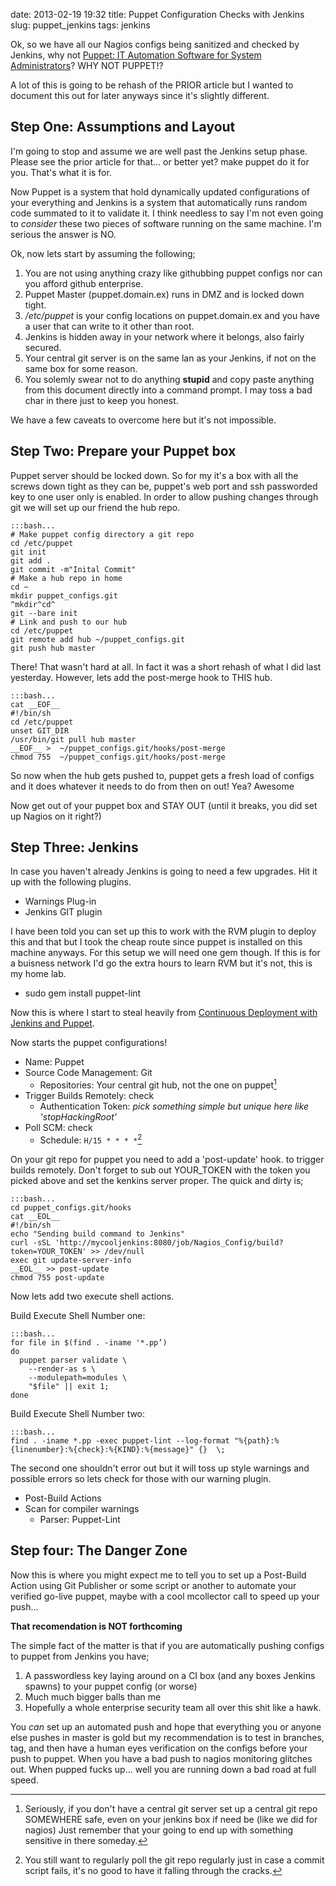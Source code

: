 date: 2013-02-19 19:32
title: Puppet Configuration Checks with Jenkins
slug: puppet_jenkins
tags: jenkins

Ok, so we have all our Nagios configs being sanitized and checked by Jenkins, why not [Puppet: IT Automation Software for System Administrators](https://puppetlabs.com/)? WHY NOT PUPPET!?

A lot of this is going to be rehash of the PRIOR article but I wanted to document this out for later anyways since it's slightly different.

## Step One: Assumptions and Layout
I'm going to stop and assume we are well past the Jenkins setup phase. Please see the prior article for that… or better yet? make puppet do it for you. That's what it is for.

Now Puppet is a system that hold dynamically updated configurations of your everything and Jenkins is a system that automatically runs random code summated to it to validate it. I think needless to say I'm not even going to _consider_ these two pieces of software running on the same machine. I'm serious the answer is NO.


Ok, now lets start by assuming the following;

1. You are not using anything crazy like githubbing puppet configs nor can you afford github enterprise. 
1. Puppet Master (puppet.domain.ex) runs in DMZ and is locked down tight.
2. _/etc/puppet_ is your config locations on puppet.domain.ex and you have a user that can write to it other than root.
3. Jenkins is hidden away in your network where it belongs, also fairly secured.
4. Your central git server is on the same lan as your Jenkins, if not on the same box for some reason.
5. You solemly swear not to do anything **stupid** and copy paste anything from this document directly into a command prompt. I may toss a bad char in there just to keep you honest.

We have a few caveats to overcome here but it's not impossible.

## Step Two: Prepare your Puppet box
Puppet server should be locked down. So for my it's a box with all the screws down tight as they can be, puppet's web port and ssh passworded key to one user only is enabled. In order to allow pushing changes through git we will set up our friend the hub repo.

    :::bash...
    # Make puppet config directory a git repo
    cd /etc/puppet
    git init
    git add .
    git commit -m"Inital Commit"
    # Make a hub repo in home
    cd ~
    mkdir puppet_configs.git
    ^mkdir^cd^
    git --bare init
    # Link and push to our hub
    cd /etc/puppet
    git remote add hub ~/puppet_configs.git
    git push hub master

There! That wasn't hard at all. In fact it was a short rehash of what I did last yesterday. However, lets add the post-merge hook to THIS hub.

    :::bash...
    cat __EOF__
    #!/bin/sh
    cd /etc/puppet
    unset GIT_DIR
    /usr/bin/git pull hub master
    __EOF__ >  ~/puppet_configs.git/hooks/post-merge
    chmod 755  ~/puppet_configs.git/hooks/post-merge

So now when the hub gets pushed to, puppet gets a fresh load of configs and it does whatever it needs to do from then on out! Yea? Awesome

Now get out of your puppet box and STAY OUT (until it breaks, you did set up Nagios on it right?)

## Step Three: Jenkins
In case you haven't already Jenkins is going to need a few upgrades. Hit it up with the following plugins.

* Warnings Plug-in
* Jenkins GIT plugin

I have been told you can set up this to work with the RVM plugin to deploy this and that but I took the cheap route since puppet is installed on this machine anyways. For this setup we will need one gem though. If this is for a buisness network I'd go the extra hours to learn RVM but it's not, this is my home lab.

* sudo gem install puppet-lint

Now this is where I start to steal heavily from [Continuous Deployment with Jenkins and Puppet](https://gist.github.com/stephenc/3053561).

Now starts the puppet configurations!

* Name: Puppet
* Source Code Management: Git
    * Repositories: Your central git hub, not the one on puppet[^NOT]
* Trigger Builds Remotely: check
    * Authentication Token: _pick something simple but unique here like 'stopHackingRoot'_
* Poll SCM: check
    * Schedule: `H/15 * * * *`[^POLL]

[^NOT]: Seriously, if you don't have a central git server set up a central git repo SOMEWHERE safe, even on your jenkins box if need be (like we did for nagios) Just remember that your going to end up with something sensitive in there someday.

[^POLL]: You still want to regularly poll the git repo regularly just in case a commit script fails, it's no good to have it falling through the cracks.

On your git repo for puppet you need to add a 'post-update' hook. to trigger builds remotely. Don't forget to sub out YOUR_TOKEN with the token you picked above and set the kenkins server proper. The quick and dirty is;

    :::bash...
    cd puppet_configs.git/hooks
    cat __EOL__
    #!/bin/sh
    echo "Sending build command to Jenkins"
    curl -sSL 'http://mycooljenkins:8080/job/Nagios_Config/build?token=YOUR_TOKEN' >> /dev/null
    exec git update-server-info
    __EOL__ >> post-update
    chmod 755 post-update

Now lets add two execute shell actions.

Build Execute Shell Number one:

    :::bash...
    for file in $(find . -iname '*.pp’)
    do
      puppet parser validate \
        --render-as s \
        --modulepath=modules \
        "$file" || exit 1;
    done

Build Execute Shell Number two:

    :::bash...
    find . -iname *.pp -exec puppet-lint --log-format "%{path}:%{linenumber}:%{check}:%{KIND}:%{message}" {}  \;

The second one shouldn't error out but it will toss up style warnings and possible errors so lets check for those with our warning plugin.

* Post-Build Actions
* Scan for compiler warnings
    * Parser: Puppet-Lint

## Step four: The Danger Zone
Now this is where you might expect me to tell you to set up a Post-Build Action using Git Publisher or some script or another to automate your verified go-live puppet, maybe with a cool mcollector call to speed up your push...

**That recomendation is NOT forthcoming**

The simple fact of the matter is that if you are automatically pushing configs to puppet from Jenkins you have;

1. A passwordless key laying around on a CI box (and any boxes Jenkins spawns) to your puppet config (or worse)
2. Much much bigger balls than me
3. Hopefully a whole enterprise security team all over this shit like a hawk.

You _can_ set up an automated push and hope that everything you or anyone else pushes in master is gold but my recommendation is to test in branches, tag, and then have a human eyes verification on the configs before your push to puppet. When you have a bad push to nagios monitoring glitches out. When pupped fucks up... well you are running down a bad road at full speed. 
